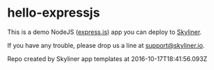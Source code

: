 # hello-expressjs

This is a demo NodeJS ([express.js](https://expressjs.com/)) app you can deploy to [Skyliner](https://www.skyliner.io).

If you have any trouble, please drop us a line at [support@skyliner.io](mailto:support@skyliner.io?Subject=Help%20with%20hello-go).

Repo created by Skyliner app templates at 2016-10-17T18:41:56.093Z